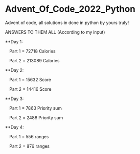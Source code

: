 # Advent_Of_Code_2022_Python
Advent of code, all solutions in done in python by yours truly!


ANSWERS TO THEM ALL (According to my input)

**Day 1:

&emsp;Part 1 = 72718 Calories

&emsp;Part 2 = 213089 Calories
 
**Day 2:
  
&emsp;Part 1 = 15632 Score
  
&emsp;Part 2 = 14416 Score
 
**Day 3:
 
&emsp;Part 1 = 7863 Priority sum
  
&emsp;Part 2 = 2488 Priority sum
  
**Day 4:

&emsp;Part 1 = 556 ranges
  
&emsp;Part 2 = 876 ranges
 
